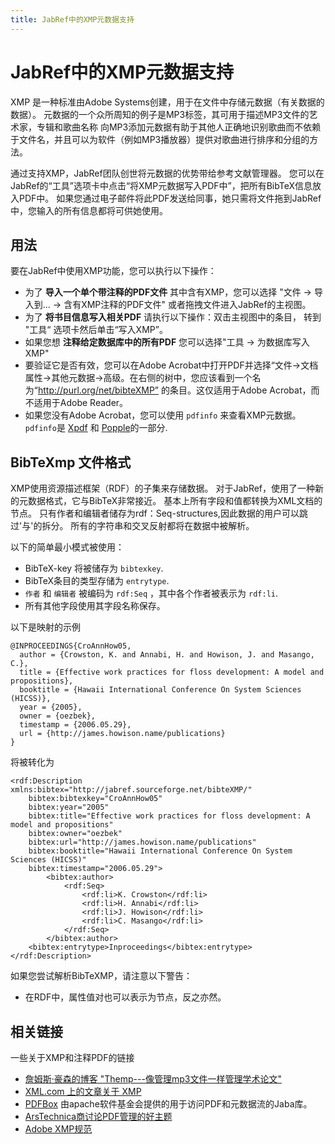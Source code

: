 ```yaml
---
title: JabRef中的XMP元数据支持
---
```


# JabRef中的XMP元数据支持

XMP 是一种标准由Adobe Systems创建，用于在文件中存储元数据（有关数据的数据）。
元数据的一个众所周知的例子是MP3标签，其可用于描述MP3文件的艺术家，专辑和歌曲名称
向MP3添加元数据有助于其他人正确地识别歌曲而不依赖于文件名，并且可以为软件（例如MP3播放器）提供对歌曲进行排序和分组的方法。

通过支持XMP，JabRef团队创世将元数据的优势带给参考文献管理器。
您可以在JabRef的“工具”选项卡中点击“将XMP元数据写入PDF中”，把所有BibTeX信息放入PDF中。
如果您通过电子邮件将此PDF发送给同事，她只需将文件拖到JabRef中，您输入的所有信息都将可供她使用。

## 用法

要在JabRef中使用XMP功能，您可以执行以下操作：

-   为了 **导入一个单个带注释的PDF文件** 其中含有XMP，您可以选择 "文件 → 导入到... → 含有XMP注释的PDF文件" 或者拖拽文件进入JabRef的主视图。
-   为了 **将书目信息写入相关PDF** 请执行以下操作：双击主视图中的条目， 转到 "工具“ 选项卡然后单击“写入XMP”。
-   如果您想 **注释给定数据库中的所有PDF** 您可以选择"工具 → 为数据库写入XMP"
-   要验证它是否有效，您可以在Adobe Acrobat中打开PDF并选择“文件→文档属性→其他元数据→高级。在右侧的树中，您应该看到一个名为“http://purl.org/net/bibteXMP” 的条目。这仅适用于Adobe Acrobat，而不适用于Adobe Reader。
-  如果您没有Adobe Acrobat，您可以使用 `pdfinfo` 来查看XMP元数据。 `pdfinfo`是 [Xpdf](http://www.foolabs.com/xpdf/) 和 [Popple](http://poppler.freedesktop.org)的一部分.

## BibTeXmp 文件格式

XMP使用资源描述框架（RDF）的子集来存储数据。
对于JabRef，使用了一种新的元数据格式，它与BibTeX非常接近。
基本上所有字段和值都转换为XML文档的节点。
只有作者和编辑者储存为rdf：Seq-structures,因此数据的用户可以跳过'与'的拆分。
所有的字符串和交叉反射都将在数据中被解析。

以下的简单最小模式被使用：

-   BibTeX-key 将被储存为 `bibtexkey`.
-   BibTeX条目的类型存储为 `entrytype`.
-   `作者` 和 `编辑者` 被编码为 `rdf:Seq` ，其中各个作者被表示为 `rdf:li`.
-   所有其他字段使用其字段名称保存。

以下是映射的示例

    @INPROCEEDINGS{CroAnnHow05,
      author = {Crowston, K. and Annabi, H. and Howison, J. and Masango, C.},
      title = {Effective work practices for floss development: A model and propositions},
      booktitle = {Hawaii International Conference On System Sciences (HICSS)},
      year = {2005},
      owner = {oezbek},
      timestamp = {2006.05.29},
      url = {http://james.howison.name/publications}
    }

将被转化为

    <rdf:Description xmlns:bibtex="http://jabref.sourceforge.net/bibteXMP/"
        bibtex:bibtexkey="CroAnnHow05"
        bibtex:year="2005"
        bibtex:title="Effective work practices for floss development: A model and propositions"
        bibtex:owner="oezbek"
        bibtex:url="http://james.howison.name/publications"
        bibtex:booktitle="Hawaii International Conference On System Sciences (HICSS)"
        bibtex:timestamp="2006.05.29">
            <bibtex:author>
                <rdf:Seq>
                    <rdf:li>K. Crowston</rdf:li>
                    <rdf:li>H. Annabi</rdf:li>
                    <rdf:li>J. Howison</rdf:li>
                    <rdf:li>C. Masango</rdf:li>
                </rdf:Seq>
            </bibtex:author>
        <bibtex:entrytype>Inproceedings</bibtex:entrytype>
    </rdf:Description>

如果您尝试解析BibTeXMP，请注意以下警告：

-   在RDF中，属性值对也可以表示为节点，反之亦然。

## 相关链接

一些关于XMP和注释PDF的链接

-   [詹姆斯·豪森的博客 "Themp---像管理mp3文件一样管理学术论文"](http://freelancepropaganda.com/themp/)
-   [XML.com 上的文章关于 XMP](http://www.xml.com/pub/a/2004/09/22/xmp)
-   [PDFBox](http://pdfbox.apache.org/) 由apache软件基金会提供的用于访问PDF和元数据流的Jaba库。
-   [ArsTechnica商讨论PDF管理的好主题](http://arstechnica.com/civis/viewtopic.php?f=19&t=408429)
-   [Adobe XMP规范](http://www.adobe.com/content/dam/Adobe/en/devnet/xmp/pdfs/XMPSpecificationPart1.pdf)

